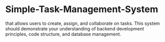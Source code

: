 # Simple-Task-Management-System
that allows users to create, assign, and collaborate on tasks. This system should demonstrate your understanding of backend development principles, code structure, and database management.
